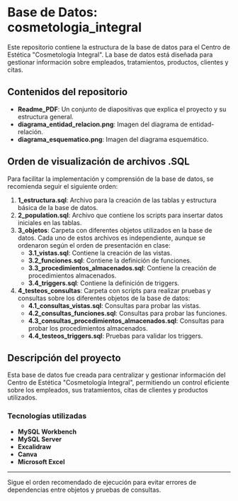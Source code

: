 # Base de Datos: cosmetologia_integral

Este repositorio contiene la estructura de la base de datos para el Centro de Estética "Cosmetología Integral". La base de datos está diseñada para gestionar información sobre empleados, tratamientos, productos, clientes y citas.

## Contenidos del repositorio

- **Readme_PDF**: Un conjunto de diapositivas que explica el proyecto y su estructura general.
- **diagrama_entidad_relacion.png**: Imagen del diagrama de entidad-relación.
- **diagrama_esquematico.png**: Imagen del diagrama esquemático.

## Orden de visualización de archivos .SQL

Para facilitar la implementación y comprensión de la base de datos, se recomienda seguir el siguiente orden:

1. **1_estructura.sql**: Archivo para la creación de las tablas y estructura básica de la base de datos.
2. **2_population.sql**: Archivo que contiene los scripts para insertar datos iniciales en las tablas.
3. **3_objetos**: Carpeta con diferentes objetos utilizados en la base de datos. Cada uno de estos archivos es independiente, aunque se ordenaron según el orden de presentación en clase:
   - **3.1_vistas.sql**: Contiene la creación de las vistas.
   - **3.2_funciones.sql**: Contiene la definición de funciones.
   - **3.3_procedimientos_almacenados.sql**: Contiene la creación de procedimientos almacenados.
   - **3.4_triggers.sql**: Contiene la definición de triggers.
4. **4_testeos_consultas**: Carpeta con scripts para realizar pruebas y consultas sobre los diferentes objetos de la base de datos:
   - **4.1_consultas_vistas.sql**: Consultas para probar las vistas.
   - **4.2_consultas_funciones.sql**: Consultas para probar las funciones.
   - **4.3_consultas_procedimientos_almacenados.sql**: Consultas para probar los procedimientos almacenados.
   - **4.4_testeos_triggers.sql**: Pruebas para validar los triggers.

## Descripción del proyecto

Esta base de datos fue creada para centralizar y gestionar información del Centro de Estética "Cosmetología Integral", permitiendo un control eficiente sobre los empleados, sus tratamientos, citas de clientes y productos utilizados.

### Tecnologías utilizadas
- **MySQL Workbench**
- **MySQL Server**
- **Excalidraw**
- **Canva**
- **Microsoft Excel**

---

Sigue el orden recomendado de ejecución para evitar errores de dependencias entre objetos y pruebas de consultas.
